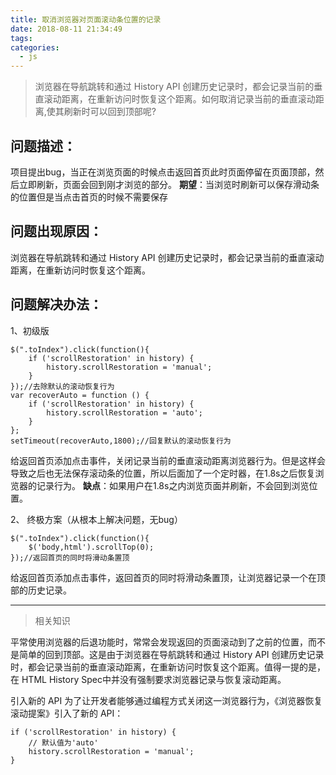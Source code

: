 ```yaml
---
title: 取消浏览器对页面滚动条位置的记录
date: 2018-08-11 21:34:49
tags:
categories: 
  - js
---
```

> 浏览器在导航跳转和通过 History API 创建历史记录时，都会记录当前的垂直滚动距离，在重新访问时恢复这个距离。如何取消记录当前的垂直滚动距离,使其刷新时可以回到顶部呢?

<!-- more -->

## 问题描述：
项目提出bug，当正在浏览页面的时候点击返回首页此时页面停留在页面顶部，然后立即刷新，页面会回到刚才浏览的部分。
**期望**：当浏览时刷新可以保存滑动条的位置但是当点击首页的时候不需要保存

## 问题出现原因：
浏览器在导航跳转和通过 History API 创建历史记录时，都会记录当前的垂直滚动距离，在重新访问时恢复这个距离。

## 问题解决办法：

1、初级版
```
$(".toIndex").click(function(){
    if ('scrollRestoration' in history) {
        history.scrollRestoration = 'manual';
    }
});//去除默认的滚动恢复行为
var recoverAuto = function () {
    if ('scrollRestoration' in history) {
        history.scrollRestoration = 'auto';
    }
};
setTimeout(recoverAuto,1800);//回复默认的滚动恢复行为

```
给返回首页添加点击事件，关闭记录当前的垂直滚动距离浏览器行为。但是这样会导致之后也无法保存滚动条的位置，所以后面加了一个定时器，在1.8s之后恢复浏览器的记录行为。
**缺点**：如果用户在1.8s之内浏览页面并刷新，不会回到浏览位置。

2、 终极方案（从根本上解决问题，无bug）
```
$(".toIndex").click(function(){
    $('body,html').scrollTop(0);
});//返回首页的同时将滑动条置顶
```
给返回首页添加点击事件，返回首页的同时将滑动条置顶，让浏览器记录一个在顶部的历史记录。

***
> 相关知识

平常使用浏览器的后退功能时，常常会发现返回的页面滚动到了之前的位置，而不是简单的回到顶部。这是由于浏览器在导航跳转和通过 History API 创建历史记录时，都会记录当前的垂直滚动距离，在重新访问时恢复这个距离。值得一提的是，在 HTML History Spec中并没有强制要求浏览器记录与恢复滚动距离。

引入新的 API
为了让开发者能够通过编程方式关闭这一浏览器行为，《浏览器恢复滚动提案》引入了新的 API：
```
if ('scrollRestoration' in history) {
    // 默认值为'auto'
    history.scrollRestoration = 'manual';
}
```

